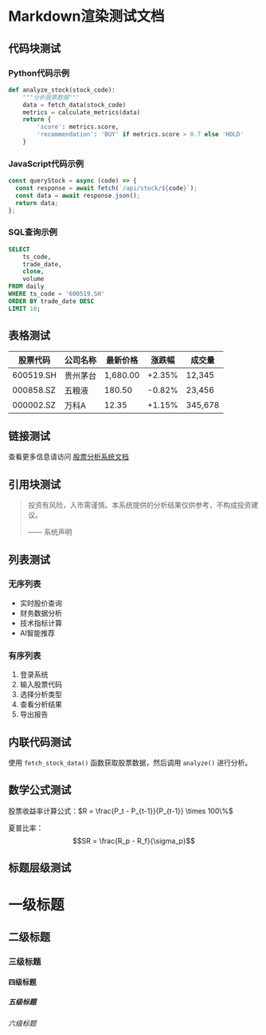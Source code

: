 # Markdown渲染测试文档

## 代码块测试

### Python代码示例
```python
def analyze_stock(stock_code):
    """分析股票数据"""
    data = fetch_data(stock_code)
    metrics = calculate_metrics(data)
    return {
        'score': metrics.score,
        'recommendation': 'BUY' if metrics.score > 0.7 else 'HOLD'
    }
```

### JavaScript代码示例
```javascript
const queryStock = async (code) => {
  const response = await fetch(`/api/stock/${code}`);
  const data = await response.json();
  return data;
};
```

### SQL查询示例
```sql
SELECT 
    ts_code,
    trade_date,
    close,
    volume
FROM daily
WHERE ts_code = '600519.SH'
ORDER BY trade_date DESC
LIMIT 10;
```

## 表格测试

| 股票代码 | 公司名称 | 最新价格 | 涨跌幅 | 成交量 |
|---------|---------|---------|--------|--------|
| 600519.SH | 贵州茅台 | 1,680.00 | +2.35% | 12,345 |
| 000858.SZ | 五粮液 | 180.50 | -0.82% | 23,456 |
| 000002.SZ | 万科A | 12.35 | +1.15% | 345,678 |

## 链接测试

查看更多信息请访问 [股票分析系统文档](https://example.com/docs)

## 引用块测试

> 投资有风险，入市需谨慎。本系统提供的分析结果仅供参考，不构成投资建议。
> 
> —— 系统声明

## 列表测试

### 无序列表
- 实时股价查询
- 财务数据分析
- 技术指标计算
- AI智能推荐

### 有序列表
1. 登录系统
2. 输入股票代码
3. 选择分析类型
4. 查看分析结果
5. 导出报告

## 内联代码测试

使用 `fetch_stock_data()` 函数获取股票数据，然后调用 `analyze()` 进行分析。

## 数学公式测试

股票收益率计算公式：$R = \frac{P_t - P_{t-1}}{P_{t-1}} \times 100\%$

夏普比率：$$SR = \frac{R_p - R_f}{\sigma_p}$$

## 标题层级测试

# 一级标题
## 二级标题
### 三级标题
#### 四级标题
##### 五级标题
###### 六级标题